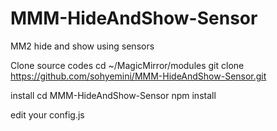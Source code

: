 # MMM-HideAndShow-Sensor
MM2 hide and show using sensors

Clone source codes
cd ~/MagicMirror/modules
git clone https://github.com/sohyemini/MMM-HideAndShow-Sensor.git

install
cd MMM-HideAndShow-Sensor
npm install

edit your config.js

